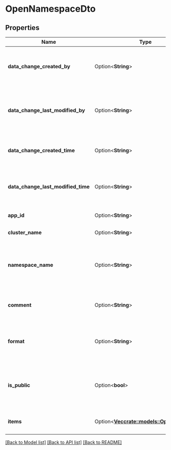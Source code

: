 # OpenNamespaceDto

## Properties

Name | Type | Description | Notes
------------ | ------------- | ------------- | -------------
**data_change_created_by** | Option<**String**> | 命名空间创建者用户名，记录是谁创建了这个命名空间 | [optional]
**data_change_last_modified_by** | Option<**String**> | 命名空间最后修改者用户名，记录最后一次修改命名空间信息的用户 | [optional]
**data_change_created_time** | Option<**String**> | 命名空间创建时间，ISO 8601格式的时间戳 | [optional]
**data_change_last_modified_time** | Option<**String**> | 命名空间最后修改时间，ISO 8601格式的时间戳 | [optional]
**app_id** | Option<**String**> | 所属应用的唯一标识符 | [optional]
**cluster_name** | Option<**String**> | 所属集群的名称 | [optional]
**namespace_name** | Option<**String**> | 命名空间名称，在同一应用和集群下唯一标识一个命名空间 | [optional]
**comment** | Option<**String**> | 命名空间备注说明，描述命名空间的用途 | [optional]
**format** | Option<**String**> | 命名空间格式类型，如properties、xml、json、yml等 | [optional]
**is_public** | Option<**bool**> | 是否为公共命名空间，公共命名空间可以被其他应用关联使用 | [optional]
**items** | Option<[**Vec<crate::models::OpenItemDto>**](OpenItemDTO.md)> | 命名空间包含的配置项列表 | [optional]

[[Back to Model list]](../README.md#documentation-for-models) [[Back to API list]](../README.md#documentation-for-api-endpoints) [[Back to README]](../README.md)
